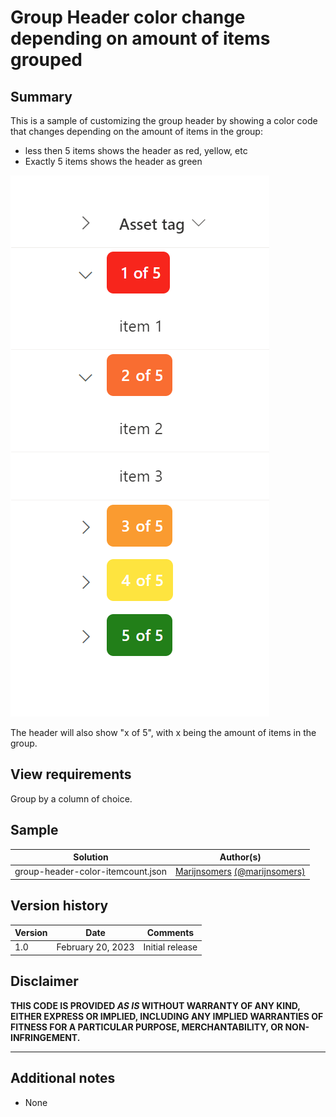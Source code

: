 # Group Header color change depending on amount of items grouped

## Summary
This is a sample of customizing the group header by showing a color code that changes depending on the amount of items in the group:

- less then 5 items shows the header as red, yellow, etc
- Exactly 5 items shows the header as green

![screenshot of the sample](./assets/screenshot.png)

The header will also show "x of 5", with x being the amount of items in the group.

## View requirements

Group by a column of choice.

## Sample

Solution|Author(s)
--------|---------
group-header-color-itemcount.json | [Marijnsomers](https://github.com/marijnsomers) [(@marijnsomers)](https://twitter.com/marijnsomers)

## Version history

Version |Date          |Comments
--------|--------------|--------------------------------
1.0     |February 20, 2023 |Initial release

## Disclaimer
**THIS CODE IS PROVIDED *AS IS* WITHOUT WARRANTY OF ANY KIND, EITHER EXPRESS OR IMPLIED, INCLUDING ANY IMPLIED WARRANTIES OF FITNESS FOR A PARTICULAR PURPOSE, MERCHANTABILITY, OR NON-INFRINGEMENT.**

---

## Additional notes

- None